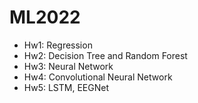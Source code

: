 # ML2022

- Hw1: Regression
- Hw2: Decision Tree and Random Forest
- Hw3: Neural Network
- Hw4: Convolutional Neural Network
- Hw5: LSTM, EEGNet